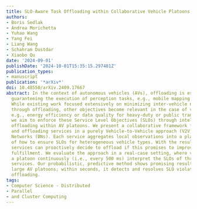 ```yaml
---
title: SLO-Aware Task Offloading within Collaborative Vehicle Platoons
authors:
- Boris Sedlak
- Andrea Morichetta
- Yuhao Wang
- Yang Fei
- Liang Wang
- Schahram Dustdar
- Xiaobo Qu
date: '2024-09-01'
publishDate: '2024-10-01T15:35:15.297481Z'
publication_types:
- manuscript
publication: '*arXiv*'
doi: 10.48550/arXiv.2409.17667
abstract: In the context of autonomous vehicles (AVs), offloading is essential for
  guaranteeing the execution of perception tasks, e.g., mobile mapping or object detection.
  While existing work focused extensively on minimizing inter-vehicle networking latency
  through offloading, other objectives become relevant in the case of vehicle platoons,
  e.g., energy efficiency or data quality for heavy-duty or public transport. Therefore,
  we aim to enforce these Service Level Objectives (SLOs) through intelligent task
  offloading within AV platoons. We present a collaborative framework for handling
  and offloading services in a purely Vehicle-to-Vehicle approach (V2V) based on Bayesian
  Networks (BNs). Each service aggregates local observations into a platoon-wide understanding
  of how to ensure SLOs for heterogeneous vehicle types. With the resulting models,
  services can proactively decide to offload if this promises to improve global SLO
  fulfillment. We evaluate the approach in a real-case setting, where vehicles in
  a platoon continuously (i.e., every 500 ms) interpret the SLOs of three actual perception
  services. Our probabilistic, predictive method shows promising results in handling
  large AV platoons; within seconds, it detects and resolves SLO violations through
  offloading.
tags:
- Computer Science - Distributed
- Parallel
- and Cluster Computing
---
```

